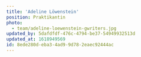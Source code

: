 ```yaml
---
title: 'Adeline Löwenstein'
position: Praktikantin
photo:
  - team/adeline-loewenstein-gwriters.jpg
updated_by: 5dafdfdf-476c-4794-be37-54949932513d
updated_at: 1618949569
id: 8ede280d-eba3-4ad9-9d78-2eaec92444ac
---
```

